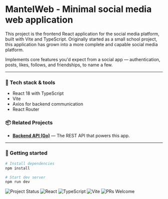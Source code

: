 # MantelWeb - Minimal social media web application

This project is the frontend React application for the social media platform, built with Vite and TypeScript.
Originally started as a small school project, this application has grown into a more complete and capable social media platform. 

Implements core features you'd expect from a social app — authentication, posts, likes, follows, and friendships, to name a few.

---

### 🔧 Tech stack & tools

- React 18 with TypeScript  
- Vite
- Axios for backend communication
- React Router

### 📦 Related Projects

- [**Backend API (Go)**](https://github.com/bryanznk/mantel-api) — The REST API that powers this app.

---

### 🚀 Getting started

```bash
# Install dependencies
npm install

# Start dev server
npm run dev
```

![Project Status](https://img.shields.io/badge/status-WIP-yellow)
![React](https://img.shields.io/badge/react-%2320232a.svg?logo=react&logoColor=%2361DAFB)
![TypeScript](https://img.shields.io/badge/typescript-%23007ACC.svg?logo=typescript&logoColor=white)
![Vite](https://img.shields.io/badge/vite-%23646CFF.svg?logo=vite&logoColor=fff)
![PRs Welcome](https://img.shields.io/badge/PRs-closed-red)
